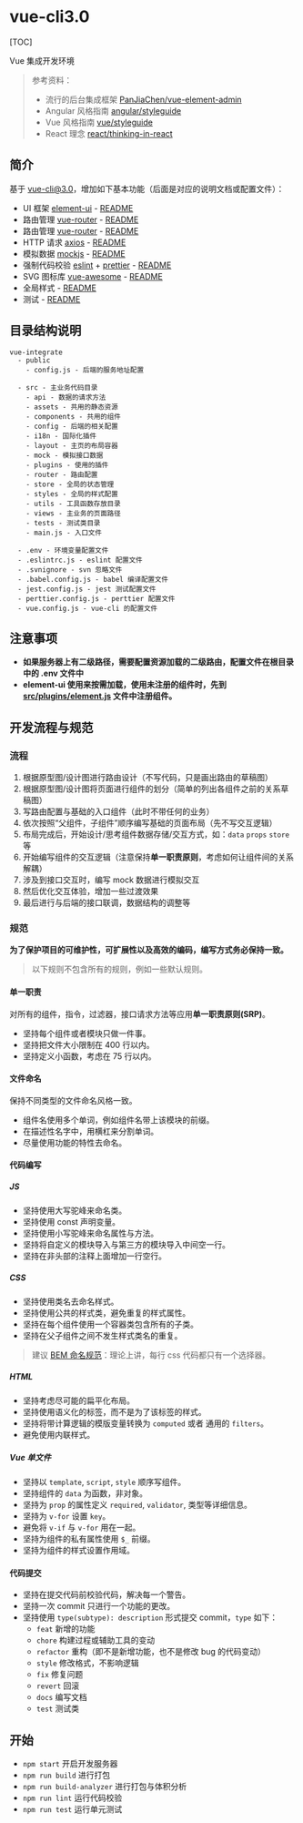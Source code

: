 # vue-cli3.0

[TOC]

Vue 集成开发环境

> 参考资料：
>
> - 流行的后台集成框架 [PanJiaChen/vue-element-admin](https://github.com/PanJiaChen/vue-element-admin)
> - Angular 风格指南 [angular/styleguide](https://angular.cn/guide/styleguide)
> - Vue 风格指南 [vue/styleguide](https://cn.vuejs.org/v2/style-guide)
> - React 理念 [react/thinking-in-react](https://react.docschina.org/docs/thinking-in-react.html)

## 简介

基于 vue-cli@3.0，增加如下基本功能（后面是对应的说明文档或配置文件）：

- UI 框架 [element-ui](https://element.eleme.cn/#/zh-CN) - [README](src/plugins/element.js)
- 路由管理 [vue-router](https://router.vuejs.org/zh/installation.html) - [README](src/router/index.js)
- 路由管理 [vue-router](https://router.vuejs.org/zh/installation.html) - [README](src/router/index.js)
- HTTP 请求 [axios](https://github.com/axios/axios) - [README](src/utils/request.js)
- 模拟数据 [mockjs](https://github.com/nuysoft/Mock/wiki/Getting-Started) - [README](src/mock/README.md)
- 强制代码校验 [eslint](https://github.com/vuejs/vue-cli/tree/dev/packages/%40vue/cli-plugin-eslint) + [prettier](https://prettier.io/) - [README](.eslintrc.js)
- SVG 图标库 [vue-awesome](https://github.com/Justineo/vue-awesomes) - [README](src/plugins/svg-icon.js)
- 全局样式 - [README](src/styles/README.md)
- 测试 - [README](tests/README.md)

## 目录结构说明

```
vue-integrate
  - public
    - config.js - 后端的服务地址配置

  - src - 主业务代码目录
    - api - 数据的请求方法
    - assets - 共用的静态资源
    - components - 共用的组件
    - config - 后端的相关配置
    - i18n - 国际化插件
    - layout - 主页的布局容器
    - mock - 模拟接口数据
    - plugins - 使用的插件
    - router - 路由配置
    - store - 全局的状态管理
    - styles - 全局的样式配置
    - utils - 工具函数存放目录
    - views - 主业务的页面路径
    - tests - 测试类目录
    - main.js - 入口文件

  - .env - 环境变量配置文件
  - .eslintrc.js - eslint 配置文件
  - .svnignore - svn 忽略文件
  - .babel.config.js - babel 编译配置文件
  - jest.config.js - jest 测试配置文件
  - perttier.config.js - perttier 配置文件
  - vue.config.js - vue-cli 的配置文件
```

## 注意事项

- **如果服务器上有二级路径，需要配置资源加载的二级路由，配置文件在根目录中的 .env 文件中**
- **element-ui 使用来按需加载，使用未注册的组件时，先到 [src/plugins/element.js](src/plugins/element.js) 文件中注册组件。**

## 开发流程与规范

### 流程

1. 根据原型图/设计图进行路由设计（不写代码，只是画出路由的草稿图）
2. 根据原型图/设计图将页面进行组件的划分（简单的列出各组件之前的关系草稿图）
3. 写路由配置与基础的入口组件（此时不带任何的业务）
4. 依次按照“父组件，子组件”顺序编写基础的页面布局（先不写交互逻辑）
5. 布局完成后，开始设计/思考组件数据存储/交互方式，如：`data` `props` `store` 等
6. 开始编写组件的交互逻辑（注意保持**单一职责原则**，考虑如何让组件间的关系解耦）
7. 涉及到接口交互时，编写 mock 数据进行模拟交互
8. 然后优化交互体验，增加一些过渡效果
9. 最后进行与后端的接口联调，数据结构的调整等

### 规范

**为了保护项目的可维护性，可扩展性以及高效的编码，编写方式务必保持一致。**

> 以下规则不包含所有的规则，例如一些默认规则。

#### 单一职责

对所有的组件，指令，过滤器，接口请求方法等应用**单一职责原则(SRP)**。

- 坚持每个组件或者模块只做一件事。
- 坚持把文件大小限制在 400 行以内。
- 坚持定义小函数，考虑在 75 行以内。

#### 文件命名

保持不同类型的文件命名风格一致。

- 组件名使用多个单词，例如组件名带上该模块的前缀。
- 在描述性名字中，用横杠来分割单词。
- 尽量使用功能的特性去命名。

#### 代码编写

##### JS

- 坚持使用大写驼峰来命名类。
- 坚持使用 const 声明变量。
- 坚持使用小写驼峰来命名属性与方法。
- 坚持将自定义的模块导入与第三方的模块导入中间空一行。
- 坚持在非头部的注释上面增加一行空行。

##### CSS

- 坚持使用类名去命名样式。
- 坚持使用公共的样式类，避免重复的样式属性。
- 坚持在每个组件使用一个容器类包含所有的子类。
- 坚持在父子组件之间不发生样式类名的重复。

> 建议 [BEM 命名规范](https://github.com/Tencent/tmt-workflow/wiki/%E2%92%9B-%5B%E8%A7%84%E8%8C%83%5D--CSS-BEM-%E4%B9%A6%E5%86%99%E8%A7%84%E8%8C%83)：理论上讲，每行 css 代码都只有一个选择器。

##### HTML

- 坚持考虑尽可能的扁平化布局。
- 坚持使用语义化的标签，而不是为了该标签的样式。
- 坚持将带计算逻辑的模版变量转换为 `computed` 或者 通用的 `filters`。
- 避免使用内联样式。

##### Vue 单文件

- 坚持以 `template`, `script`, `style` 顺序写组件。
- 坚持组件的 `data` 为函数，非对象。
- 坚持为 `prop` 的属性定义 `required`, `validator`, 类型等详细信息。
- 坚持为 `v-for` 设置 `key`。
- 避免将 `v-if` 与 `v-for` 用在一起。
- 坚持为组件的私有属性使用 `$_` 前缀。
- 坚持为组件的样式设置作用域。

#### 代码提交

- 坚持在提交代码前校验代码，解决每一个警告。
- 坚持一次 commit 只进行一个功能的更改。
- 坚持使用 `type(subtype): description` 形式提交 commit，`type` 如下：
  - `feat` 新增的功能
  - `chore` 构建过程或辅助工具的变动
  - `refactor` 重构（即不是新增功能，也不是修改 bug 的代码变动）
  - `style` 修改格式，不影响逻辑
  - `fix` 修复问题
  - `revert` 回滚
  - `docs` 编写文档
  - `test` 测试类

## 开始

- `npm start` 开启开发服务器
- `npm run build` 进行打包
- `npm run build-analyzer` 进行打包与体积分析
- `npm run lint` 运行代码校验
- `npm run test` 运行单元测试
